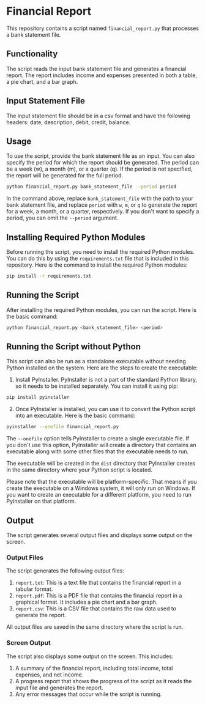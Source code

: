 # Financial Report

This repository contains a script named `financial_report.py` that processes a bank statement file. 

## Functionality
The script reads the input bank statement file and generates a financial report. The report includes income and expenses presented in both a table, a pie chart, and a bar graph.

## Input Statement File
The input statement file should be in a csv format and have the following headers: date, description, debit, credit, balance.

## Usage
To use the script, provide the bank statement file as an input. You can also specify the period for which the report should be generated. The period can be a week (w), a month (m), or a quarter (q). If the period is not specified, the report will be generated for the full period.

```bash
python financial_report.py bank_statement_file --period period
```

In the command above, replace `bank_statement_file` with the path to your bank statement file, and replace `period` with `w`, `m`, or `q` to generate the report for a week, a month, or a quarter, respectively. If you don't want to specify a period, you can omit the `--period` argument.
## Installing Required Python Modules

Before running the script, you need to install the required Python modules. You can do this by using the `requirements.txt` file that is included in this repository. Here is the command to install the required Python modules:

```bash
pip install -r requirements.txt
```

## Running the Script

After installing the required Python modules, you can run the script. Here is the basic command:

```bash
python financial_report.py <bank_statement_file> <period>
```

## Running the Script without Python

This script can also be run as a standalone executable without needing Python installed on the system. Here are the steps to create the executable:

1. Install PyInstaller. PyInstaller is not a part of the standard Python library, so it needs to be installed separately. You can install it using pip:

```bash
pip install pyinstaller
```

2. Once PyInstaller is installed, you can use it to convert the Python script into an executable. Here is the basic command:

```bash
pyinstaller --onefile financial_report.py
```

The `--onefile` option tells PyInstaller to create a single executable file. If you don't use this option, PyInstaller will create a directory that contains an executable along with some other files that the executable needs to run.

The executable will be created in the `dist` directory that PyInstaller creates in the same directory where your Python script is located.

Please note that the executable will be platform-specific. That means if you create the executable on a Windows system, it will only run on Windows. If you want to create an executable for a different platform, you need to run PyInstaller on that platform.

## Output

The script generates several output files and displays some output on the screen.

### Output Files

The script generates the following output files:

1. `report.txt`: This is a text file that contains the financial report in a tabular format.
2. `report.pdf`: This is a PDF file that contains the financial report in a graphical format. It includes a pie chart and a bar graph.
3. `report.csv`: This is a CSV file that contains the raw data used to generate the report.

All output files are saved in the same directory where the script is run.

### Screen Output

The script also displays some output on the screen. This includes:

1. A summary of the financial report, including total income, total expenses, and net income.
2. A progress report that shows the progress of the script as it reads the input file and generates the report.
3. Any error messages that occur while the script is running.
